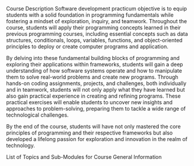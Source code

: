 Course Description
Software development practicum objective is to equip students with a solid foundation in programming fundamentals while fostering a mindset of exploration, inquiry, and teamwork. Throughout the course, students will apply their programming concepts learned in their previous programming courses, including essential concepts such as data structures, conditionals, loops, variables, functions, and object-oriented principles to deploy or create computer programs and application.

By delving into these fundamental building blocks of programming and exploring their applications within frameworks, students will gain a deep understanding of how software systems operate and how to manipulate them to solve real-world problems and create new programs. Through hands-on coding assignments, projects, and challenges, both individually and in teamwork, students will not only apply what they have learned but also gain practical experience in creating and refining programs. These practical exercises will enable students to uncover new insights and approaches to problem-solving, preparing them to tackle a wide range of technological challenges.

 

By the end of the course, students will have not only mastered the core principles of programming and their respective frameworks but also developed a lifelong passion for exploration and innovation in the realm of technology.

List of Topics and Sub-Modules for Course General Information

